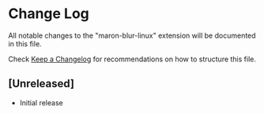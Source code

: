 # Change Log

All notable changes to the "maron-blur-linux" extension will be documented in this file.

Check [Keep a Changelog](http://keepachangelog.com/) for recommendations on how to structure this file.

## [Unreleased]

- Initial release